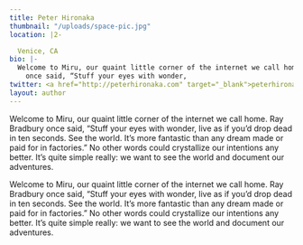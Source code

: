 ```yaml
---
title: Peter Hironaka
thumbnail: "/uploads/space-pic.jpg"
location: |2-

  Venice, CA
bio: |-
  Welcome to Miru, our quaint little corner of the internet we call home. Ray Bradbury
    once said, “Stuff your eyes with wonder,
twitter: <a href="http://peterhironaka.com" target="_blank">peterhironaka.com</a>
layout: author
---
```



Welcome to Miru, our quaint little corner of the internet we call home. Ray Bradbury once said, “Stuff your eyes with wonder, live as if you’d drop dead in ten seconds. See the world. It’s more fantastic than any dream made or paid for in factories.” No other words could crystallize our intentions any better. It’s quite simple really: we want to see the world and document our adventures.

Welcome to Miru, our quaint little corner of the internet we call home. Ray Bradbury once said, “Stuff your eyes with wonder, live as if you’d drop dead in ten seconds. See the world. It’s more fantastic than any dream made or paid for in factories.” No other words could crystallize our intentions any better. It’s quite simple really: we want to see the world and document our adventures.

